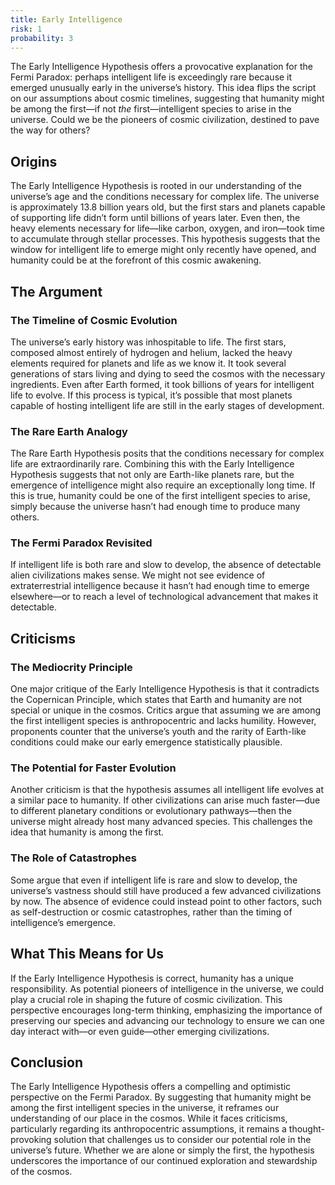 ```yaml
---
title: Early Intelligence
risk: 1
probability: 3
---
```


The Early Intelligence Hypothesis offers a provocative explanation for the Fermi Paradox: perhaps intelligent life is exceedingly rare because it emerged unusually early in the universe’s history. This idea flips the script on our assumptions about cosmic timelines, suggesting that humanity might be among the first—if not _the_ first—intelligent species to arise in the universe. Could we be the pioneers of cosmic civilization, destined to pave the way for others?

## Origins

The Early Intelligence Hypothesis is rooted in our understanding of the universe’s age and the conditions necessary for complex life. The universe is approximately 13.8 billion years old, but the first stars and planets capable of supporting life didn’t form until billions of years later. Even then, the heavy elements necessary for life—like carbon, oxygen, and iron—took time to accumulate through stellar processes. This hypothesis suggests that the window for intelligent life to emerge might only recently have opened, and humanity could be at the forefront of this cosmic awakening.

## The Argument

### The Timeline of Cosmic Evolution

The universe’s early history was inhospitable to life. The first stars, composed almost entirely of hydrogen and helium, lacked the heavy elements required for planets and life as we know it. It took several generations of stars living and dying to seed the cosmos with the necessary ingredients. Even after Earth formed, it took billions of years for intelligent life to evolve. If this process is typical, it’s possible that most planets capable of hosting intelligent life are still in the early stages of development.

### The Rare Earth Analogy

The Rare Earth Hypothesis posits that the conditions necessary for complex life are extraordinarily rare. Combining this with the Early Intelligence Hypothesis suggests that not only are Earth-like planets rare, but the emergence of intelligence might also require an exceptionally long time. If this is true, humanity could be one of the first intelligent species to arise, simply because the universe hasn’t had enough time to produce many others.

### The Fermi Paradox Revisited

If intelligent life is both rare and slow to develop, the absence of detectable alien civilizations makes sense. We might not see evidence of extraterrestrial intelligence because it hasn’t had enough time to emerge elsewhere—or to reach a level of technological advancement that makes it detectable.

## Criticisms

### The Mediocrity Principle

One major critique of the Early Intelligence Hypothesis is that it contradicts the Copernican Principle, which states that Earth and humanity are not special or unique in the cosmos. Critics argue that assuming we are among the first intelligent species is anthropocentric and lacks humility. However, proponents counter that the universe’s youth and the rarity of Earth-like conditions could make our early emergence statistically plausible.

### The Potential for Faster Evolution

Another criticism is that the hypothesis assumes all intelligent life evolves at a similar pace to humanity. If other civilizations can arise much faster—due to different planetary conditions or evolutionary pathways—then the universe might already host many advanced species. This challenges the idea that humanity is among the first.

### The Role of Catastrophes

Some argue that even if intelligent life is rare and slow to develop, the universe’s vastness should still have produced a few advanced civilizations by now. The absence of evidence could instead point to other factors, such as self-destruction or cosmic catastrophes, rather than the timing of intelligence’s emergence.

## What This Means for Us

If the Early Intelligence Hypothesis is correct, humanity has a unique responsibility. As potential pioneers of intelligence in the universe, we could play a crucial role in shaping the future of cosmic civilization. This perspective encourages long-term thinking, emphasizing the importance of preserving our species and advancing our technology to ensure we can one day interact with—or even guide—other emerging civilizations.

## Conclusion

The Early Intelligence Hypothesis offers a compelling and optimistic perspective on the Fermi Paradox. By suggesting that humanity might be among the first intelligent species in the universe, it reframes our understanding of our place in the cosmos. While it faces criticisms, particularly regarding its anthropocentric assumptions, it remains a thought-provoking solution that challenges us to consider our potential role in the universe’s future. Whether we are alone or simply the first, the hypothesis underscores the importance of our continued exploration and stewardship of the cosmos.
